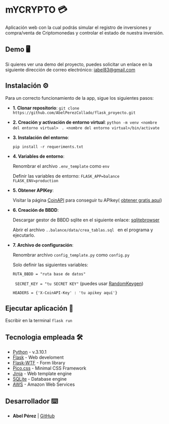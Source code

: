 # mYCRYPTO 💳
Aplicación web con la cual podrás simular el registro de inversiones y compra/venta de Criptomonedas y controlar el estado de nuestra inversión.

## Demo 🖥
Si quieres ver una demo del proyecto, puedes solicitar un enlace en la siguiente dirección de correo electrónico: iabel83@gmail.com

## Instalación ⚙️
Para un correcto funcionamiento de la app, sigue los siguientes pasos:

* **1. Clonar repositorio**: 
``` git clone https://github.com/AbelPerezCollado/flask_proyecto.git ```

* **2. Creación y activación de entorno virtual**:
```python -m venv <nombre del entorno virtual> ``` 
```. <nombre del entorno virtual>/bin/activate ```

* **3. Instalación del entorno**:

	```pip install -r requeriments.txt```
	
* **4. Variables de entorno**:

	Renombrar el archivo ```.env_template``` como ```env```
	
	Definir las variables de entorno: ```FLASK_APP=balance ```
										```FLASK_ENV=production```
										
* **5. Obtener APIKey**:

	Visitar la página [CoinAPI](https://www.coinapi.io/) para conseguir tu 	APIkey(	[obtener gratis aquí](https://www.coinapi.io/pricing?apikey))
	
	
* **6. Creación de BBDD**:	

	Descargar gestor de BBDD sqlite en el siguiente enlace: [sqlitebrowser](https://sqlitebrowser.org/dl/)
	
	Abrir el archivo ```..balance/data/crea_tablas.sql ``` en el programa y ejecutarlo.
	
	
	
		
* **7. Archivo de configuración**:

	Renombrar archivo ```config_template.py``` como ```config.py```
	 
	Solo definir las siguientes variables: 
	
	```RUTA_BBDD = "ruta base de datos"```
	
	```	SECRET_KEY = "tu SECRET KEY"``` (puedes usar [RandomKeygen](https://randomkeygen.com/))
	
	
	
	``` HEADERS = {'X-CoinAPI-Key' : 'tu apikey aquí'} ```  											 
 
## Ejecutar aplicación 🚀
Escribir en la terminal ``` flask run ```  
## Tecnologia empleada 🛠️

* [Python](https://www.python.org/) - v.3.10.1
* [Flask](https://flask.palletsprojects.com/en/1.1.x/) - Web develoment
* [Flask-WTF](https://flask-wtf.readthedocs.io/en/stable/) - Form library
* [Pico.css](https://picocss.com/) - Minimal CSS Framework
* [Jinja](https://jinja.palletsprojects.com/en/2.11.x/) - Web template engine
* [SQLite](https://www.sqlite.org/index.html) - Database engine
* [AWS](https://aws.amazon.com/es/) - Amazon Web Services


## Desarrollador ⌨️

* **Abel Pérez** | [GitHub](https://github.com/AbelPerezCollado)  	